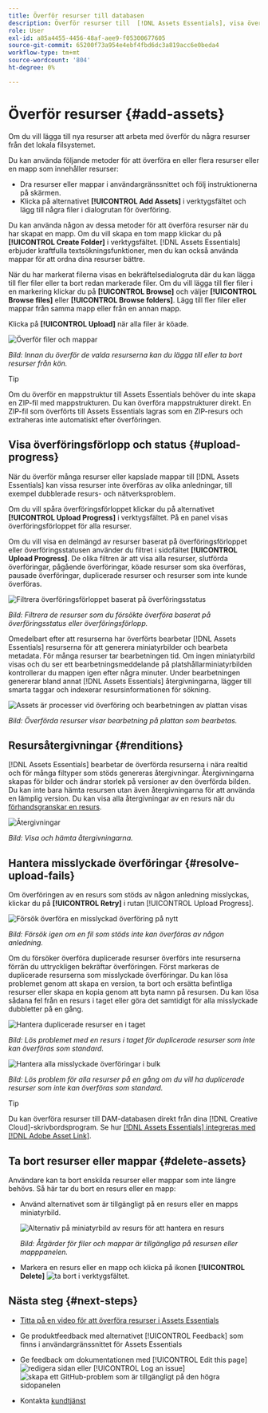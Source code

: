 ```yaml
---
title: Överför resurser till databasen
description: Överför resurser till  [!DNL Assets Essentials], visa överföringsstatus och åtgärda överföringsproblem.
role: User
exl-id: a85a4455-4456-48af-aee9-f05300677605
source-git-commit: 65200f73a954e4ebf4fbd6dc3a819acc6e0beda4
workflow-type: tm+mt
source-wordcount: '804'
ht-degree: 0%

---
```


# Överför resurser {#add-assets}

Om du vill lägga till nya resurser att arbeta med överför du några resurser från det lokala filsystemet. <!-- TBD: Many of the [common file formats are supported](/help/using/supported-file-formats.md). -->

Du kan använda följande metoder för att överföra en eller flera resurser eller en mapp som innehåller resurser:

* Dra resurser eller mappar i användargränssnittet och följ instruktionerna på skärmen.
* Klicka på alternativet **[!UICONTROL Add Assets]** i verktygsfältet och lägg till några filer i dialogrutan för överföring.

<!-- TBD: Update this GIF
![Asset and nested folder upload demo](assets/do-not-localize/upload-assets.gif) -->

Du kan använda någon av dessa metoder för att överföra resurser när du har skapat en mapp. Om du vill skapa en tom mapp klickar du på **[!UICONTROL Create Folder]** i verktygsfältet. [!DNL Assets Essentials] erbjuder kraftfulla textsökningsfunktioner, men du kan också använda mappar för att ordna dina resurser bättre.

När du har markerat filerna visas en bekräftelsedialogruta där du kan lägga till fler filer eller ta bort redan markerade filer. Om du vill lägga till fler filer i en markering klickar du på **[!UICONTROL Browse]** och väljer **[!UICONTROL Browse files]** eller **[!UICONTROL Browse folders]**. Lägg till fler filer eller mappar från samma mapp eller från en annan mapp.

Klicka på **[!UICONTROL Upload]** när alla filer är köade.

![Överför filer och mappar](assets/upload-browse-files-folders.png)

*Bild: Innan du överför de valda resurserna kan du lägga till eller ta bort resurser från kön.*

>[!TIP]
>
>Om du överför en mappstruktur till Assets Essentials behöver du inte skapa en ZIP-fil med mappstrukturen. Du kan överföra mappstrukturer direkt. En ZIP-fil som överförts till Assets Essentials lagras som en ZIP-resurs och extraheras inte automatiskt efter överföringen.

## Visa överföringsförlopp och status {#upload-progress}

När du överför många resurser eller kapslade mappar till [!DNL Assets Essentials] kan vissa resurser inte överföras av olika anledningar, till exempel dubblerade resurs- och nätverksproblem.

Om du vill spåra överföringsförloppet klickar du på alternativet **[!UICONTROL Upload Progress]** i verktygsfältet. På en panel visas överföringsförloppet för alla resurser.

Om du vill visa en delmängd av resurser baserat på överföringsförloppet eller överföringsstatusen använder du filtret i sidofältet **[!UICONTROL Upload Progress]**. De olika filtren är att visa alla resurser, slutförda överföringar, pågående överföringar, köade resurser som ska överföras, pausade överföringar, duplicerade resurser och resurser som inte kunde överföras.

![Filtrera överföringsförloppet baserat på överföringsstatus](assets/filter-upload-progress.png)

*Bild: Filtrera de resurser som du försökte överföra baserat på överföringsstatus eller överföringsförlopp.*

Omedelbart efter att resurserna har överförts bearbetar [!DNL Assets Essentials] resurserna för att generera miniatyrbilder och bearbeta metadata. För många resurser tar bearbetningen tid. Om ingen miniatyrbild visas och du ser ett bearbetningsmeddelande på platshållarminiatyrbilden kontrollerar du mappen igen efter några minuter. Under bearbetningen genererar bland annat [!DNL Assets Essentials] återgivningarna, lägger till smarta taggar och indexerar resursinformationen för sökning.

![Assets är processer vid överföring och bearbetningen av plattan visas](assets/upload-processing.png)

*Bild: Överförda resurser visar bearbetning på plattan som bearbetas.*

## Resursåtergivningar {#renditions}

[!DNL Assets Essentials] bearbetar de överförda resurserna i nära realtid och för många filtyper som stöds genereras återgivningar. Återgivningarna skapas för bilder och ändrar storlek på versioner av den överförda bilden. Du kan inte bara hämta resursen utan även återgivningarna för att använda en lämplig version. Du kan visa alla återgivningar av en resurs när du [förhandsgranskar en resurs](/help/using/navigate-view.md#preview-assets).

![Återgivningar](assets/renditions-view-download.png)

*Bild: Visa och hämta återgivningarna.*

## Hantera misslyckade överföringar {#resolve-upload-fails}

Om överföringen av en resurs som stöds av någon anledning misslyckas, klickar du på **[!UICONTROL Retry]** i rutan [!UICONTROL Upload Progress].

![Försök överföra en misslyckad överföring på nytt](assets/upload-retry.png)

*Bild: Försök igen om en fil som stöds inte kan överföras av någon anledning.*

Om du försöker överföra duplicerade resurser överförs inte resurserna förrän du uttryckligen bekräftar överföringen. Först markeras de duplicerade resurserna som misslyckade överföringar. Du kan lösa problemet genom att skapa en version, ta bort och ersätta befintliga resurser eller skapa en kopia genom att byta namn på resursen. Du kan lösa sådana fel från en resurs i taget eller göra det samtidigt för alla misslyckade dubbletter på en gång.

![Hantera duplicerade resurser en i taget](assets/uploads-manage-duplicates.png)

*Bild: Lös problemet med en resurs i taget för duplicerade resurser som inte kan överföras som standard.*

![Hantera alla misslyckade överföringar i bulk](assets/upload-progress-manage-failed-uploads.png)

*Bild: Lös problem för alla resurser på en gång om du vill ha duplicerade resurser som inte kan överföras som standard.*

>[!TIP]
>
>Du kan överföra resurser till DAM-databasen direkt från dina [!DNL Creative Cloud]-skrivbordsprogram. Se hur [[!DNL Assets Essentials] integreras med [!DNL Adobe Asset Link]](/help/using/integration.md).

## Ta bort resurser eller mappar {#delete-assets}

Användare kan ta bort enskilda resurser eller mappar som inte längre behövs. Så här tar du bort en resurs eller en mapp:

* Använd alternativet som är tillgängligt på en resurs eller en mapps miniatyrbild.

  ![Alternativ på miniatyrbild av resurs för att hantera en resurs](assets/options-on-thumbnail.png)

  *Bild: Åtgärder för filer och mappar är tillgängliga på resursen eller mapppanelen.*

* Markera en resurs eller en mapp och klicka på ikonen **[!UICONTROL Delete]** ![ta bort](assets/do-not-localize/delete-icon.png) i verktygsfältet.

## Nästa steg {#next-steps}

* [Titta på en video för att överföra resurser i Assets Essentials](https://experienceleague.adobe.com/docs/experience-manager-learn/assets-essentials/basics/creating.html)

* Ge produktfeedback med alternativet [!UICONTROL Feedback] som finns i användargränssnittet för Assets Essentials

* Ge feedback om dokumentationen med [!UICONTROL Edit this page] ![redigera sidan](assets/do-not-localize/edit-page.png) eller [!UICONTROL Log an issue] ![skapa ett GitHub-problem](assets/do-not-localize/github-issue.png) som är tillgängligt på den högra sidopanelen

* Kontakta [kundtjänst](https://experienceleague.adobe.com/?support-solution=General#support)
